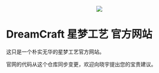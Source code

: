 <p align="center"><img src="https://i.loli.net/2020/09/10/vMxCpn136ZhYE5U.jpg"></p>

# DreamCraft 星梦工艺 官方网站

这只是一个朴实无华的星梦工艺官方网站。

官网的代码从这个仓库同步变更，欢迎向晓宇提出您的宝贵建议。

